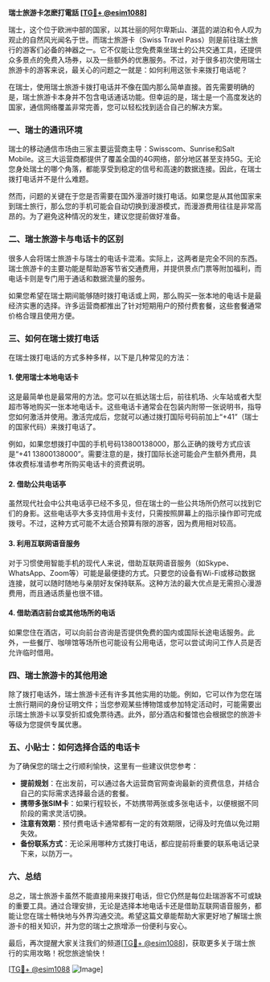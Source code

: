 **瑞士旅游卡怎麽打電話 [[TG💪+ @esim1088](https://t.me/s/esim1088)]**

瑞士，这个位于欧洲中部的国家，以其壮丽的阿尔卑斯山、湛蓝的湖泊和令人叹为观止的自然风光闻名于世。而瑞士旅游卡（Swiss Travel Pass）则是前往瑞士旅行的游客们必备的神器之一。它不仅能让您免费乘坐瑞士的公共交通工具，还提供众多景点的免费入场券，以及一些额外的优惠服务。不过，对于很多初次使用瑞士旅游卡的游客来说，最关心的问题之一就是：如何利用这张卡来拨打电话呢？

在瑞士，使用瑞士旅游卡拨打电话并不像在国内那么简单直接。首先需要明确的是，瑞士旅游卡本身并不包含电话通话功能。但幸运的是，瑞士是一个高度发达的国家，通信网络覆盖非常完善，您可以轻松找到适合自己的解决方案。

### **一、瑞士的通讯环境**

瑞士的移动通信市场由三家主要运营商主导：Swisscom、Sunrise和Salt Mobile。这三大运营商都提供了覆盖全国的4G网络，部分地区甚至支持5G。无论您身处瑞士的哪个角落，都能享受到稳定的信号和高速的数据连接。因此，在瑞士拨打电话并不是什么难题。

然而，问题的关键在于您是否需要在国外漫游时拨打电话。如果您是从其他国家来到瑞士旅行，那么您的手机可能会自动切换到漫游模式，而漫游费用往往是非常高昂的。为了避免这种情况的发生，建议您提前做好准备。

### **二、瑞士旅游卡与电话卡的区别**

很多人会将瑞士旅游卡与瑞士的电话卡混淆。实际上，这两者是完全不同的东西。瑞士旅游卡的主要功能是帮助游客节省交通费用，并提供景点门票等附加福利，而电话卡则是专门用于通话和数据流量的服务。

如果您希望在瑞士期间能够随时拨打电话或上网，那么购买一张本地的电话卡是最经济实惠的选择。许多运营商都推出了针对短期用户的预付费套餐，这些套餐通常价格合理且使用方便。

### **三、如何在瑞士拨打电话**

在瑞士拨打电话的方式多种多样，以下是几种常见的方法：

#### **1. 使用瑞士本地电话卡**
这是最简单也是最常用的方法。您可以在抵达瑞士后，前往机场、火车站或者大型超市等地购买一张本地电话卡。这些电话卡通常会在包装内附带一张说明书，指导您如何激活并使用。激活完成后，您就可以通过拨打国际号码前加上“+41”（瑞士的国家代码）来拨打电话了。

例如，如果您想拨打中国的手机号码13800138000，那么正确的拨号方式应该是“+41 13800138000”。需要注意的是，拨打国际长途可能会产生额外费用，具体收费标准请参考所购买电话卡的资费说明。

#### **2. 借助公共电话亭**
虽然现代社会中公共电话亭已经不多见，但在瑞士的一些公共场所仍然可以找到它们的身影。这些电话亭大多支持信用卡支付，只需按照屏幕上的指示操作即可完成拨号。不过，这种方式可能不太适合预算有限的游客，因为费用相对较高。

#### **3. 利用互联网语音服务**
对于习惯使用智能手机的现代人来说，借助互联网语音服务（如Skype、WhatsApp、Zoom等）可能是最便捷的方式。只要您的设备有Wi-Fi或移动数据连接，就可以随时随地与亲朋好友保持联系。这种方法的最大优点是无需担心漫游费用，而且通话质量也很不错。

#### **4. 借助酒店前台或其他场所的电话**
如果您住在酒店，可以向前台咨询是否提供免费的国内或国际长途电话服务。此外，一些餐厅、咖啡馆等场所也可能设有公用电话，您可以尝试询问工作人员是否允许临时借用。

### **四、瑞士旅游卡的其他用途**

除了拨打电话外，瑞士旅游卡还有许多其他实用的功能。例如，它可以作为您在瑞士旅行期间的身份证明文件；当您参观某些博物馆或参加特定活动时，可能需要出示瑞士旅游卡以享受折扣或免票待遇。此外，部分酒店和餐馆也会根据您的旅游卡等级为您提供专属优惠。

### **五、小贴士：如何选择合适的电话卡**

为了确保您的瑞士之行顺利愉快，这里有一些建议供您参考：

- **提前规划**：在出发前，可以通过各大运营商官网查询最新的资费信息，并结合自己的实际需求选择最合适的套餐。
- **携带多张SIM卡**：如果行程较长，不妨携带两张或多张电话卡，以便根据不同阶段的需求灵活切换。
- **注意有效期**：预付费电话卡通常都有一定的有效期限，记得及时充值以免过期失效。
- **备份联系方式**：无论采用哪种方式拨打电话，都应提前将重要的联系电话记录下来，以防万一。

### **六、总结**

总之，瑞士旅游卡虽然不能直接用来拨打电话，但它仍然是每位赴瑞游客不可或缺的重要工具。通过合理安排，无论是选择本地电话卡还是借助互联网语音服务，都能让您在瑞士畅快地与外界沟通交流。希望这篇文章能帮助大家更好地了解瑞士旅游卡的相关知识，并为您的瑞士之旅增添一份便利与安心。

最后，再次提醒大家关注我们的频道[[TG💪+ @esim1088](https://t.me/s/esim1088)]，获取更多关于瑞士旅行的实用攻略！祝您旅途愉快！

[[TG💪+ @esim1088](https://t.me/s/esim1088) ![Image](https://i.postimg.cc/4NQfJmqS/Snipaste-2025-05-13-00-14-12.png)]